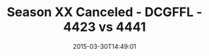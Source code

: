 ---
title: Season XX Canceled - DCGFFL - 4423 vs 4441
teams_score:
- team: 4423
  score: 47
- team: 4441
  score: 26
mvp: Mark H. (Camo Grey), John B. (Silver)
game-ball: N/A
sportsperson: ''
season: 10
week: 5
date: '2015-03-30T14:49:01'
pageid: season-10-week-5-4423-vs-4441
---